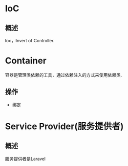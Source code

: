 # IoC
## 概述
Ioc，Invert of Controller.

# Container
容器是管理类依赖的工具，通过依赖注入的方式来使用依赖类.

## 操作
- 绑定

# Service Provider(服务提供者)
## 概述
服务提供者是Laravel
